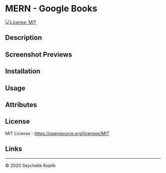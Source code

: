 # MERN - Google Books

[![License: MIT](https://img.shields.io/badge/License-MIT-yellow.svg)](https://opensource.org/licenses/MIT)

## Description

## Screenshot Previews

## Installation

## Usage

## Attributes

## License

MIT License - https://opensource.org/licenses/MIT

## Links

---
&copy; 2020 Seychelle Koplik